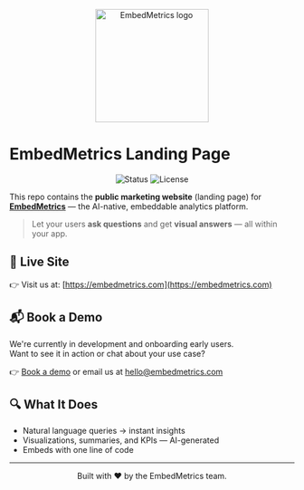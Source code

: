 <p align="center">
  <img src="https://embedmetrics.com/logo.svg" alt="EmbedMetrics logo" width="200" />
</p>

# EmbedMetrics Landing Page

<p align="center">
  <img alt="Status" src="https://img.shields.io/badge/status-in%20development-yellow" />
  <img alt="License" src="https://img.shields.io/badge/license-proprietary-blue" />
</p>

This repo contains the **public marketing website** (landing page) for [**EmbedMetrics**](https://embedmetrics.com) — the AI-native, embeddable analytics platform.

> Let your users **ask questions** and get **visual answers** — all within your app.

## 🚀 Live Site

👉 Visit us at: [https://embedmetrics.com](https://embedmetrics.com)

## 📬 Book a Demo

We're currently in development and onboarding early users.  
Want to see it in action or chat about your use case?

👉 [Book a demo](https://embedmetrics.com) or email us at [hello@embedmetrics.com](mailto:hello@embedmetrics.com)

## 🔍 What It Does

- Natural language queries → instant insights
- Visualizations, summaries, and KPIs — AI-generated
- Embeds with one line of code

---

<p align="center">
  Built with ❤️ by the EmbedMetrics team.
</p>
